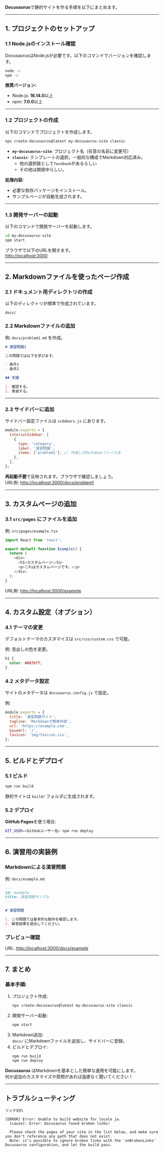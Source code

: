 **Docusaurus**で静的サイトを作る手順を以下にまとめます。  

---

## **1. プロジェクトのセットアップ**

### **1.1 Node.jsのインストール確認**  
DocusaurusはNode.jsが必要です。以下のコマンドでバージョンを確認します。  
```bash
node -v
npm -v
```

**推奨バージョン:**
- Node.js: **16.14.0**以上  
- npm: **7.0.0**以上  

---

### **1.2 プロジェクトの作成**  
以下のコマンドでプロジェクトを作成します。  
```bash
npx create-docusaurus@latest my-docusaurus-site classic
```

- **`my-docusaurus-site`**: プロジェクト名（任意の名前に変更可）  
- **`classic`**: テンプレートの選択。一般的な構成でMarkdown対応済み。  
  - 他の選択肢として`facebook`があるらしい
  - その他は開発中らしい。

**処理内容:**
- 必要な依存パッケージをインストール。  
- サンプルページが自動生成されます。  

---

### **1.3 開発サーバーの起動**  
以下のコマンドで開発サーバーを起動します。  
```bash
cd my-docusaurus-site
npm start
```

ブラウザで以下のURLを開きます。  
[http://localhost:3000](http://localhost:3000)  

---

## **2. Markdownファイルを使ったページ作成**

### **2.1 ドキュメント用ディレクトリの作成**  
以下のディレクトリが標準で作成されています。  
```plaintext
docs/
```

### **2.2 Markdownファイルの追加**  
例: `docs/problem1.md` を作成。  
```markdown
# 演習問題1

この問題では以下を学びます。

- 条件1
- 条件2

## 手順

1. 確認する。
2. 実装する。
```

---

### **2.3 サイドバーに追加**  
サイドバー設定ファイルは `sidebars.js` にあります。  
```javascript
module.exports = {
  tutorialSidebar: [
    {
      type: 'category',
      label: '演習問題',
      items: ['problem1'], // 作成したMarkdownファイル名
    },
  ],
};
```

**再起動不要**で反映されます。ブラウザで確認しましょう。  
URL例: [http://localhost:3000/docs/problem1](http://localhost:3000/docs/problem1)

---

## **3. カスタムページの追加**

### **3.1 `src/pages` にファイルを追加**  
例: `src/pages/example.tsx`  
```typescript
import React from 'react';

export default function Example() {
  return (
    <div>
      <h1>カスタムページ</h1>
      <p>これはカスタムページです。</p>
    </div>
  );
}
```

URL例: [http://localhost:3000/example](http://localhost:3000/example)

---

## **4. カスタム設定（オプション）**

### **4.1 テーマの変更**  
デフォルトテーマのカスタマイズは `src/css/custom.css` で可能。  

例: 見出しの色を変更。  
```css
h1 {
  color: #007bff;
}
```

### **4.2 メタデータ設定**  
サイトのメタデータは `docusaurus.config.js` で設定。  

例:
```javascript
module.exports = {
  title: '演習問題サイト',
  tagline: 'Markdownで簡単作成',
  url: 'https://example.com',
  baseUrl: '/',
  favicon: 'img/favicon.ico',
};
```

---

## **5. ビルドとデプロイ**

### **5.1 ビルド**
```bash
npm run build
```
静的サイトは `build/` フォルダに生成されます。

### **5.2 デプロイ**
**GitHub Pages**を使う場合:
```bash
GIT_USER=<GitHubユーザー名> npm run deploy
```

---

## **6. 演習用の実装例**

### **Markdownによる演習問題**
例: `docs/example.md`
```markdown
---
id: example
title: 演習問題サンプル
---

# 演習問題

1. この問題では基本的な動作を確認します。
2. 解答結果を提出してください。
```

### **プレビュー確認**  
URL: [http://localhost:3000/docs/example](http://localhost:3000/docs/example)

---

## **7. まとめ**

### **基本手順:**
1. プロジェクト作成:  
   ```bash
   npx create-docusaurus@latest my-docusaurus-site classic
   ```
2. 開発サーバー起動:  
   ```bash
   npm start
   ```
3. Markdown追加:  
   `docs/` にMarkdownファイルを追加し、サイドバーに登録。  
4. ビルドとデプロイ:  
   ```bash
   npm run build
   npm run deploy
   ```

**Docusaurus** はMarkdownを基本とした簡単な運用を可能にします。  
何か追加のカスタマイズや質問があれば遠慮なく聞いてください！

---
## トラブルシューティング

```
リンク切れ

[ERROR] Error: Unable to build website for locale ja.
  [cause]: Error: Docusaurus found broken links!

  Please check the pages of your site in the list below, and make sure you don't reference any path that does not exist.
  Note: it's possible to ignore broken links with the 'onBrokenLinks' Docusaurus configuration, and let the build pass.
```

